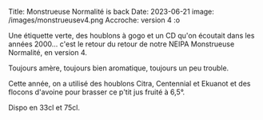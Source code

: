 Title: Monstrueuse Normalité is back 
Date: 2023-06-21
image: /images/monstrueusev4.png
Accroche: version 4 :o

Une étiquette verte, des houblons à gogo et un CD qu'on écoutait dans les années 2000...  c'est le retour du retour de notre NEIPA Monstrueuse Normalité, en version 4. 

Toujours amère, toujours bien aromatique, toujours un peu trouble.

Cette année, on a utilisé des houblons Citra, Centennial et Ekuanot et des flocons d'avoine pour brasser ce p'tit jus fruité à 6,5°.

Dispo en 33cl et 75cl.



